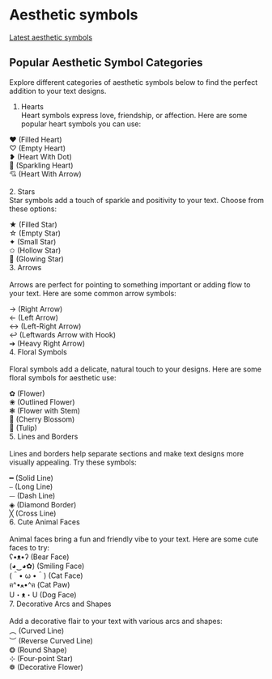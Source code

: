 # Aesthetic symbols
<a href="https://www.aesthetic-symbols.com">Latest aesthetic symbols</a><br>
## Popular Aesthetic Symbol Categories
Explore different categories of aesthetic symbols below to find the perfect addition to your text designs.

1. Hearts<br>
Heart symbols express love, friendship, or affection. Here are some popular heart symbols you can use:<br>

❤ (Filled Heart)<br>
♡ (Empty Heart)<br>
❥ (Heart With Dot)<br>
💖 (Sparkling Heart)<br>
💘 (Heart With Arrow)<br><br>
2. Stars<br>
Star symbols add a touch of sparkle and positivity to your text. Choose from these options:<br>

★ (Filled Star)<br>
☆ (Empty Star)<br>
✦ (Small Star)<br>
✩ (Hollow Star)<br>
🌟 (Glowing Star)<br>
3. Arrows<br><br>
Arrows are perfect for pointing to something important or adding flow to your text. Here are some common arrow symbols:<br>

→ (Right Arrow)<br>
← (Left Arrow)<br>
↔ (Left-Right Arrow)<br>
↩ (Leftwards Arrow with Hook)<br>
➔ (Heavy Right Arrow)<br>
4. Floral Symbols<br><br>
Floral symbols add a delicate, natural touch to your designs. Here are some floral symbols for aesthetic use:<br>

✿ (Flower)<br>
❀ (Outlined Flower)<br>
❃ (Flower with Stem)<br>
🌸 (Cherry Blossom)<br>
🌷 (Tulip)<br>
5. Lines and Borders<br><br>
Lines and borders help separate sections and make text designs more visually appealing. Try these symbols:<br>

━ (Solid Line)<br>
⎯ (Long Line)<br>
⏤ (Dash Line)<br>
◈ (Diamond Border)<br>
╳ (Cross Line)<br>
6. Cute Animal Faces<br><br>
Animal faces bring a fun and friendly vibe to your text. Here are some cute faces to try:
<br>
ʕ•ᴥ•ʔ (Bear Face)<br>
(◕‿◕✿) (Smiling Face)<br>
(＾• ω •＾) (Cat Face)<br>
ฅ^•ﻌ•^ฅ (Cat Paw)<br>
U・ᴥ・U (Dog Face)<br>
7. Decorative Arcs and Shapes<br><br>
Add a decorative flair to your text with various arcs and shapes:
<br>
︵ (Curved Line)<br>
︶ (Reverse Curved Line)<br>
❂ (Round Shape)<br>
⊹ (Four-point Star)<br>
❁ (Decorative Flower)
